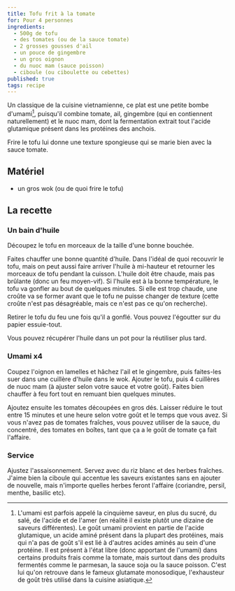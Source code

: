 ```yaml
---
title: Tofu frit à la tomate
for: Pour 4 personnes
ingredients:
  - 500g de tofu
  - des tomates (ou de la sauce tomate)
  - 2 grosses gousses d'ail
  - un pouce de gingembre
  - un gros oignon
  - du nuoc mam (sauce poisson)
  - ciboule (ou ciboulette ou cebettes)
published: true
tags: recipe
---
```


Un classique de la cuisine vietnamienne, ce plat est une petite bombe
d'umami[^1], puisqu'il combine tomate, ail, gingembre (qui en contiennent
naturellement) et le nuoc mam, dont la fermentation extrait tout l'acide
glutamique présent dans les protéines des anchois.

[^1]: L'umami est parfois appelé la cinquième saveur, en plus du sucré, du salé, de l'acide et de l'amer (en réalité il existe plutôt une dizaine de saveurs différentes). Le goût umami provient en partie de l'acide glutamique, un acide aminé présent dans la plupart des protéines, mais qui n'a pas de goût s'il est lié à d'autres acides aminés au sein d'une protéine. Il est présent à l'état libre (donc apportant de l'umami) dans certains produits frais comme la tomate, mais surtout dans des produits fermentés comme le parmesan, la sauce soja ou la sauce poisson. C'est lui qu'on retrouve dans le fameux glutamate monosodique, l'exhausteur de goût très utilisé dans la cuisine asiatique.

Frire le tofu lui donne une texture spongieuse qui se marie bien avec la sauce
tomate.

## Matériel

- un gros wok (ou de quoi frire le tofu)

## La recette

### Un bain d'huile

Découpez le tofu en morceaux de la taille d'une bonne bouchée.

Faites chauffer une bonne quantité d'huile. Dans l'idéal de quoi recouvrir le
tofu, mais on peut aussi faire arriver l'huile à mi-hauteur et retourner les
morceaux de tofu pendant la cuisson. L'huile doit être chaude, mais pas
brûlante (donc un feu moyen-vif). Si l'huile est à la bonne température, le
tofu va gonfler au bout de quelques minutes. Si elle est trop chaude, une croûte
va se former avant que le tofu ne puisse changer de texture (cette croûte n'est pas
désagréable, mais ce n'est pas ce qu'on recherche).

Retirer le tofu du feu une fois qu'il a gonflé. Vous pouvez l'égoutter sur du
papier essuie-tout.

Vous pouvez récupérer l'huile dans un pot pour la réutiliser plus tard.

### Umami x4

Coupez l'oignon en lamelles et hâchez l'ail et le gingembre, puis faites-les
suer dans une cuillère d'huile dans le wok. Ajouter le tofu, puis 4 cuillères de
nuoc mam (à ajuster selon votre sauce et votre goût). Faites bien chauffer à feu
fort tout en remuant bien quelques minutes.

Ajoutez ensuite les tomates découpées en gros dés. Laisser réduire le tout entre
15 minutes et une heure selon votre goût et le temps que vous avez. Si vous
n'avez pas de tomates fraîches, vous pouvez utiliser de la sauce, du concentré,
des tomates en boîtes, tant que ça a le goût de tomate ça fait l'affaire.

### Service

Ajustez l'assaisonnement. Servez avec du riz blanc et des herbes fraîches.
J'aime bien la ciboule qui accentue les saveurs existantes sans en ajouter de
nouvelle, mais n'importe quelles herbes feront l'affaire (coriandre, persil,
menthe, basilic etc).
